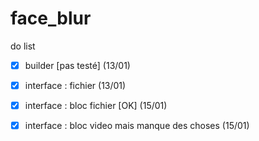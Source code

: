 # face_blur


do list

- [x] builder [pas testé] (13/01)
- [x] interface : fichier (13/01)
- [x] interface : bloc fichier [OK] (15/01)
- [x] interface : bloc video mais manque des choses (15/01)






